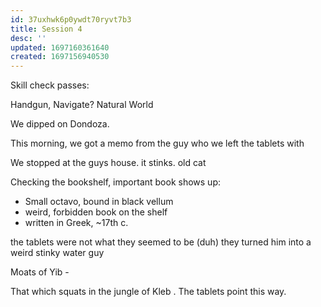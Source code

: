 ```yaml
---
id: 37uxhwk6p0ywdt70ryvt7b3
title: Session 4
desc: ''
updated: 1697160361640
created: 1697156940530
---
```

Skill check passes:

Handgun,
Navigate?
Natural World

We dipped on Dondoza.

This morning, we got a memo from the guy who we left the tablets with

We stopped at the guys house. it stinks. old cat

Checking the bookshelf, important book shows up:
- Small octavo, bound in black vellum
- weird, forbidden book on the shelf
- written in Greek, ~17th c.

the tablets were not what they seemed to be (duh)
they turned him into a weird stinky water guy

Moats of Yib - 

That which squats in the jungle of Kleb . The tablets point this way.
